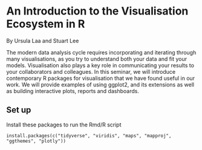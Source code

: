 # An Introduction to the Visualisation Ecosystem in R

By Ursula Laa and Stuart Lee


The modern data analysis cycle requires incorporating and iterating through
many visualisations, as you try to understand both your data and fit your models.
Visualisation also plays a key role in communicating your results to your 
collaborators and colleagues. In this seminar, we will introduce contemporary 
R packages for visualisation that we have found useful in our work. We will
provide examples of using ggplot2, and its extensions as well as building
interactive plots, reports and dashboards.

## Set up

Install these packages to run the Rmd/R script

```{r}
install.packages(c("tidyverse", "viridis", "maps", "mapproj", "ggthemes", "plotly"))
```